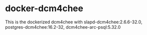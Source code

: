 # docker-dcm4chee
This is the dockerized dcm4chee with slapd-dcm4chee:2.6.6-32.0, postgres-dcm4chee:16.2-32, dcm4chee-arc-psql:5.32.0
